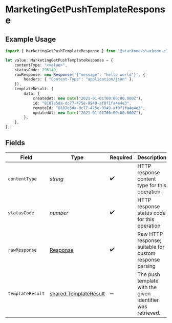 # MarketingGetPushTemplateResponse

## Example Usage

```typescript
import { MarketingGetPushTemplateResponse } from "@stackone/stackone-client-ts/sdk/models/operations";

let value: MarketingGetPushTemplateResponse = {
    contentType: "<value>",
    statusCode: 296140,
    rawResponse: new Response('{"message": "hello world"}', {
        headers: { "Content-Type": "application/json" },
    }),
    templateResult: {
        data: {
            createdAt: new Date("2021-01-01T00:00:00.000Z"),
            id: "8187e5da-dc77-475e-9949-af0f1fa4e4e3",
            remoteId: "8187e5da-dc77-475e-9949-af0f1fa4e4e3",
            updatedAt: new Date("2021-01-01T00:00:00.000Z"),
        },
    },
};
```

## Fields

| Field                                                                 | Type                                                                  | Required                                                              | Description                                                           |
| --------------------------------------------------------------------- | --------------------------------------------------------------------- | --------------------------------------------------------------------- | --------------------------------------------------------------------- |
| `contentType`                                                         | *string*                                                              | :heavy_check_mark:                                                    | HTTP response content type for this operation                         |
| `statusCode`                                                          | *number*                                                              | :heavy_check_mark:                                                    | HTTP response status code for this operation                          |
| `rawResponse`                                                         | [Response](https://developer.mozilla.org/en-US/docs/Web/API/Response) | :heavy_check_mark:                                                    | Raw HTTP response; suitable for custom response parsing               |
| `templateResult`                                                      | [shared.TemplateResult](../../../sdk/models/shared/templateresult.md) | :heavy_minus_sign:                                                    | The push template with the given identifier was retrieved.            |